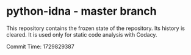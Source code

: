 # python-idna - master branch

This repository contains the frozen state of the repository.
Its history is cleared. It is used only for static code
analysis with Codacy.

Commit Time: 1729829387